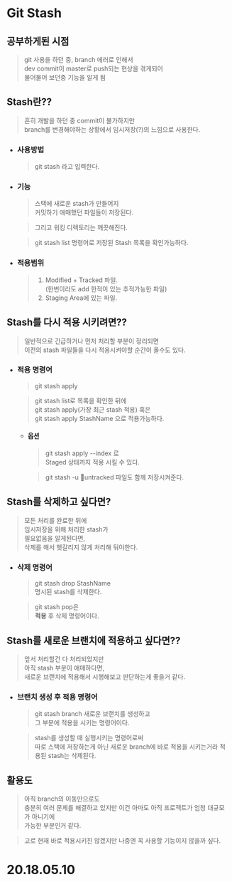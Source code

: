 # Git Stash

## 공부하게된 시점

>git 사용을 하던 중, branch 에러로 인해서  
dev commit이 master로 push되는 현상을 겪게되어   
물어물어 보던중 기능을 알게 됨

## Stash란??

>흔히 개발을 하던 중 commit이 불가하지만  
branch를 변경해야하는 상황에서 임시저장(?)의 느낌으로 사용한다.

- ### 사용방법
  >git stash 라고 입력한다.
- ### 기능
  >스택에 새로운 stash가 만들어지  
  커밋하기 애매했던 파일들이 저장된다.  

  >그리고 워킹 디렉토리는 깨끗해진다.

  >git stash list 명령어로 저장된 Stash 목록을 확인가능하다.
- ### 적용범위
  >1. Modified + Tracked 파일.  
  (한번이라도 add 한적이 있는 추적가능한 파일)
  >2. Staging Area에 있는 파일.

## Stash를 다시 적용 시키려면??

> 일반적으로 긴급하거나 먼저 처리할 부분이 정리되면  
이전의 stash 파일들을 다시 적용시켜야할 순간이 올수도 있다.

- ### 적용 명령어
  >git stash apply

  >git stash list로 목록을 확인한 뒤에  
  git stash apply(가장 최근 stash 적용) 혹은  
  git stash apply StashName 으로 적용가능하다.

  - #### 옵션
    > git stash apply --index 로  
    Staged 상태까지 적용 시킬 수 있다.

    > git stash -u untracked 파일도 함께 저장시켜준다.

## Stash를 삭제하고 싶다면?

> 모든 처리를 완료한 뒤에  
임시저장을 위해 처리한 stash가  
필요없음을 알게된다면,  
삭제를 해서 헷갈리지 않게 처리해 둬야한다.

- ### 삭제 명령어
  >git stash drop StashName  
  명시된 stash를 삭제한다.

  >git stash pop은  
  **적용** 후 삭제 명령어이다.

## Stash를 새로운 브랜치에 적용하고 싶다면??

> 앞서 처리할건 다 처리되었지만  
아직 stash 부분이 애매하다면,  
새로운 브랜치에 적용해서 시행해보고 판단하는게 좋을거 같다.

- ### 브랜치 생성 후 적용 명령어
  >git stash branch
  새로운 브랜치를 생성하고  
  그 부분에 적용을 시키는 명령어이다.

  >stash를 생성할 때 실행시키는 명령어로써  
  따로 스택에 저장하는게 아닌
  새로운 branch에 바로 적용을 시키는거라
  적용된 stash는 삭제된다.


## 활용도

>아직 branch의 이동만으로도  
충분히 여러 문제를 해결하고 있지만
이건 아마도 아직 프로젝트가 엄청 대규모가 아니기에  
가능한 부분인거 같다.  

>고로 현재 바로 적용시키진 않겠지만
나중엔 꼭 사용할 기능이지 않을까 싶다.

# 20.18.05.10
